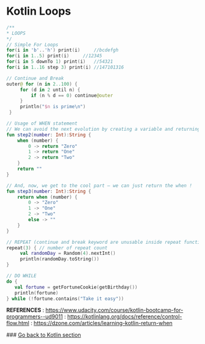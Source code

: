# Kotlin Loops

```kotlin
/**
* LOOPS
*/
// Simple For Loops
for(i in 'b'..'h') print(i) 	//bcdefgh
for(i in 1..5) print(i) 	//12345
for(i in 5 downTo 1) print(i) 	//54321
for(i in 1..16 step 3) print(i)	//147101316

// Continue and Break
outer@ for (n in 2..100) {
     for (d in 2 until n) {
         if (n % d == 0) continue@outer
     }
     println("$n is prime\n")
 }

// Usage of WHEN statement
// We can avoid the next evolution by creating a variable and returning it directly:
fun step2(number: Int):String {
    when (number) {
        0 -> return "Zero"
        1 -> return "One"
        2 -> return "Two"
    }
    return ""
}

// And, now, we get to the cool part — we can just return the when !
fun step3(number: Int):String {
    return when (number) {
        0 -> "Zero"
        1 -> "One"
        2 -> "Two"
        else -> ""
    }
}

// REPEAT (continue and break keyword are unusable inside repeat function)
repeat(3) { // number of repeat count
     val randomDay = Random(4).nextInt()
     println(randomDay.toString())
}

// DO WHILE
do {
   val fortune = getFortuneCookie(getBirthday())
   println(fortune)
} while (!fortune.contains("Take it easy"))
```

**REFERENCES**
: <https://www.udacity.com/course/kotlin-bootcamp-for-programmers--ud9011>
: <https://kotlinlang.org/docs/reference/control-flow.html>
: <https://dzone.com/articles/learning-kotlin-return-when>

### [Go back to Kotlin section](../kotlin)
